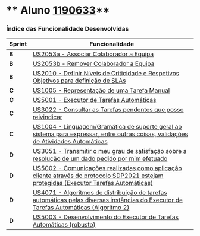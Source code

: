 ** Aluno [1190633](./)**
========================

### Índice das Funcionalidade Desenvolvidas ###

| Sprint | Funcionalidade                                                                                                                                                                      |
|--------|-------------------------------------------------------------------------------------------------------------------------------------------------------------------------------------|
| **B**  | [US2053a - Associar Colaborador a Equipa](US2053a/ProcessoEngenhariaFuncionalidade.md)                                                                                              |
| **B**  | [US2053b - Remover Colaborador a Equipa](US2053b/ProcessoEngenhariaFuncionalidade.md)                                                                                               |
| **B**  | [US2010 - Definir Níveis de Criticidade e Respetivos Objetivos para definição de SLAs](US2010/ProcessoEngenhariaFuncionalidade.md)                                                  |
| **C**  | [US1005 - Representação de uma Tarefa Manual](US1005/ProcessoEngenhariaFuncionalidade.md)                                                                                           |
| **C**  | [US5001 - Executor de Tarefas Automáticas](US5001/ProcessoEngenhariaFuncionalidade.md)                                                                                              |
| **C**  | [US3022 - Consultar as Tarefas pendentes que posso reivindicar](US3022/ProcessoEngenhariaFuncionalidade.md)                                                                         |
| **C**  | [US1004 - Linguagem/Gramática de suporte geral ao sistema para expressar, entre outras coisas, validações de Atividades Automáticas](US1004/ProcessoEngenhariaFuncionalidade.md)    |
| **D**  | [US3051 - Transmitir o meu grau de satisfação sobre a resolução de um dado pedido por mim efetuado](US3051/ProcessoEngenhariaFuncionalidade.md)                                     |
| **D**  | [US5002 - Comunicações realizadas como aplicação cliente através do protocolo SDP2021 estejam protegidas (Executor Tarefas Automáticas)](US5002/ProcessoEngenhariaFuncionalidade.md)|
| **D**  | [US4071 - Algoritmos de distribuição de tarefas automáticas pelas diversas instâncias do Executor de Tarefas Automáticas (Algoritmo 2)](US4071/ProcessoEngenhariaFuncionalidade.md) |
| **D**  | [US5003 - Desenvolvimento do Executor de Tarefas Automáticas (robusto)](US5003/ProcessoEngenhariaFuncionalidade.md)                                                                 |

